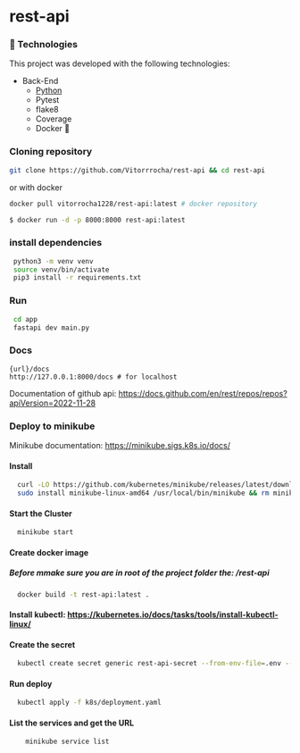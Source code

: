 # rest-api

### 🚀 Technologies

This project was developed with the following technologies:

- Back-End
  - [Python](https://www.python.org/)
  - Pytest
  - flake8
  - Coverage
  - Docker 🐋


### Cloning repository

```bash
git clone https://github.com/Vitorrrocha/rest-api && cd rest-api
```
or with docker
```bash
docker pull vitorrocha1228/rest-api:latest # docker repository

$ docker run -d -p 8000:8000 rest-api:latest
```

### install dependencies
 ```bash
  python3 -m venv venv
  source venv/bin/activate
  pip3 install -r requirements.txt
  ```

### Run

 ```bash
  cd app
  fastapi dev main.py
  ```

### Docs
    {url}/docs
    http://127.0.0.1:8000/docs # for localhost

  Documentation of github api:
  https://docs.github.com/en/rest/repos/repos?apiVersion=2022-11-28


### Deploy to minikube

  Minikube documentation: https://minikube.sigs.k8s.io/docs/

  #### Install
  ```bash
    curl -LO https://github.com/kubernetes/minikube/releases/latest/download/minikube-linux-amd64
    sudo install minikube-linux-amd64 /usr/local/bin/minikube && rm minikube-linux-amd64
  ```

  #### Start the Cluster
  ```bash
    minikube start
  ```

  
  #### Create docker image
  ##### Before mmake sure you are in root of the project folder the: /rest-api
  ```bash
    docker build -t rest-api:latest .
  ```

  #### Install kubectl: https://kubernetes.io/docs/tasks/tools/install-kubectl-linux/

  #### Create the secret
  ```bash
    kubectl create secret generic rest-api-secret --from-env-file=.env --dry-run=client -o yaml | kubectl apply -f -
  ```

  #### Run deploy
  ```bash
    kubectl apply -f k8s/deployment.yaml
  ```
  
#### List the services and get the URL
```bash
    minikube service list
  ```
